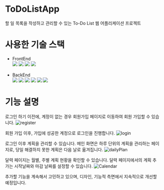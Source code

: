 # ToDoListApp

할 일 목록을 작성하고 관리할 수 있는 To-Do List 웹 어플리케이션 프로젝트

# 사용한 기술 스택

-   FrontEnd  
    <img src="https://img.shields.io/badge/javascript-F7DF1E?style=for-the-badge&logo=javascript&logoColor=black">
    <img src="https://img.shields.io/badge/react-61DAFB?style=for-the-badge&logo=react&logoColor=black">
    <img src="https://img.shields.io/badge/zustand-FFCA28?style=for-the-badge&logo=zustand&logoColor=white">
    <img src="https://img.shields.io/badge/Axios-DD0031?style=for-the-badge&logo=axios&logoColor=white">
    <br>
    <br>
-   BackEnd  
     <img src="https://img.shields.io/badge/express-000000?style=for-the-badge&logo=express&logoColor=white">
    <img src="https://img.shields.io/badge/node.js-339933?style=for-the-badge&logo=Node.js&logoColor=white">
    <img src="https://img.shields.io/badge/mysql-4479A1?style=for-the-badge&logo=mysql&logoColor=white">
    <img src="https://img.shields.io/badge/redis-DC382D?style=for-the-badge&logo=redis&logoColor=white">
    <img src="https://img.shields.io/badge/jwt-7952B3?style=for-the-badge&logo=JWT&logoColor=white">
    <img src="https://img.shields.io/badge/amazonaws-232F3E?style=for-the-badge&logo=amazonaws&logoColor=white">

# 기능 설명

로그인 하기 이전에, 계정이 없는 경우 회원가입 페이지로 이동하여 회원 가입할 수 있습니다.
![register](https://github.com/cgg7777/ToDoListApp/assets/51906365/4033d142-ad4d-43a2-ac32-376a98133bc0)

회원 가입 이후, 가입에 성공한 계정으로 로그인을 진행합니다.
![login](https://github.com/cgg7777/ToDoListApp/assets/51906365/9a9baa07-a754-4b18-af0b-8798397cbdb0)

로그인 이후 계획을 관리할 수 있습니다.
메인 화면은 하루 단위의 계획을 관리하는 페이지로, 당일 해결하지 못한 계획은 다음 날로 옮겨집니다.
![dailyPlan](https://github.com/cgg7777/ToDoListApp/assets/51906365/3f6d696c-b897-4fd0-9edc-e0ef3f5425f4)

달력 페이지는 월별, 주별 계획 현황을 확인할 수 있습니다.
달력 페이지에서의 계획 추가는 시작날짜와 마감 날짜를 설정할 수 있습니다.
![Calendar](https://github.com/cgg7777/ToDoListApp/assets/51906365/595398a3-b3ef-415f-9a8b-68b77026fdf8)

추가할 기능을 계속해서 고민하고 있으며, 디자인, 기능적 측면에서 지속적으로 개선할 예정입니다.
